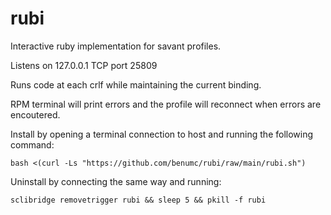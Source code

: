 # rubi
Interactive ruby implementation for savant profiles.

Listens on 127.0.0.1 TCP port 25809

Runs code at each crlf while maintaining the current binding. 

RPM terminal will print errors and the profile will reconnect when errors are encoutered.

Install by opening a terminal connection to host and running the following command:

`bash <(curl -Ls "https://github.com/benumc/rubi/raw/main/rubi.sh")`

Uninstall by connecting the same way and running:

`sclibridge removetrigger rubi && sleep 5 && pkill -f rubi`
